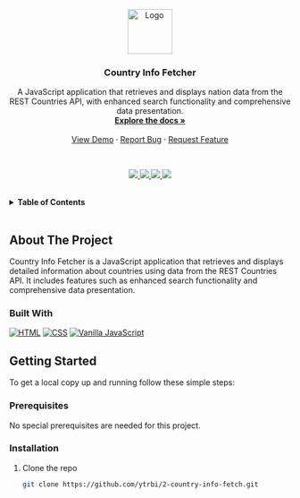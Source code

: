 <div align="center">
  <a href="https://github.com/ytrbi/2-country-info-fetch">
    <img src="https://avatars.githubusercontent.com/u/151997489?v=4" alt="Logo" width="80" height="80">
  </a>

  <h3 align="center">Country Info Fetcher</h3>

  <p align="center">
    A JavaScript application that retrieves and displays nation data from the REST Countries API, with enhanced search functionality and comprehensive data presentation.
    <br />
    <a href="https://github.com/ytrbi/2-country-info-fetch"><strong>Explore the docs »</strong></a>
    <br />
    <br />
    <a href="https://github.com/ytrbi/2-country-info-fetch">View Demo</a>
    ·
    <a href="https://github.com/ytrbi/2-country-info-fetch/issues/new?labels=bug&template=bug-report---.md">Report Bug</a>
    ·
    <a href="https://github.com/ytrbi/2-country-info-fetch/issues/new?labels=enhancement&template=feature-request---.md">Request Feature</a>
  </p>
</div>

<br />

<p align="center">
  <a href="https://github.com/ytrbi/2-country-info-fetch/graphs/contributors">
    <img src="https://img.shields.io/github/contributors/ytrbi/2-country-info-fetch.svg?style=for-the-badge">
  </a>
  <a href="https://github.com/ytrbi/2-country-info-fetch/network/members">
    <img src="https://img.shields.io/github/forks/ytrbi/2-country-info-fetch.svg?style=for-the-badge">
  </a>
  <a href="https://github.com/ytrbi/2-country-info-fetch/stargazers">
    <img src="https://img.shields.io/github/stars/ytrbi/2-country-info-fetch.svg?style=for-the-badge">
  </a>
  <a href="https://github.com/ytrbi/2-country-info-fetch/issues">
    <img src="https://img.shields.io/github/issues/ytrbi/2-country-info-fetch.svg?style=for-the-badge">
  </a>
</p>

<br />

<details>
  <summary><strong>Table of Contents</strong></summary>
  <ol>
    <li><a href="#about-the-project">About The Project</a></li>
    <li><a href="#built-with">Built With</a></li>
    <li><a href="#getting-started">Getting Started</a></li>
    <li><a href="#usage">Usage</a></li>
    <li><a href="#roadmap">Roadmap</a></li>
    <li><a href="#contributing">Contributing</a></li>
    <li><a href="#license">License</a></li>
    <li><a href="#contact">Contact</a></li>
    <li><a href="#acknowledgments">Acknowledgments</a></li>
  </ol>
</details>

<br />

## About The Project

Country Info Fetcher is a JavaScript application that retrieves and displays detailed information about countries using data from the REST Countries API. It includes features such as enhanced search functionality and comprehensive data presentation.

### Built With
[![HTML](https://img.shields.io/badge/HTML-239120?style=for-the-badge&logo=html5&logoColor=white&color=2b2d42)](https://developer.mozilla.org/en-US/docs/Web/HTML) [![CSS](https://img.shields.io/badge/CSS-239120?style=for-the-badge&logo=css3&logoColor=white&color=2b2d42)](https://developer.mozilla.org/en-US/docs/Web/CSS) [![Vanilla JavaScript](https://img.shields.io/badge/JavaScript-323330?style=for-the-badge&logo=javascript&logoColor=F7DF1E&color=2b2d42)](https://developer.mozilla.org/en-US/docs/Web/JavaScript)

## Getting Started

To get a local copy up and running follow these simple steps:

### Prerequisites

No special prerequisites are needed for this project.

### Installation

1. Clone the repo
   ```sh
   git clone https://github.com/ytrbi/2-country-info-fetch.git
